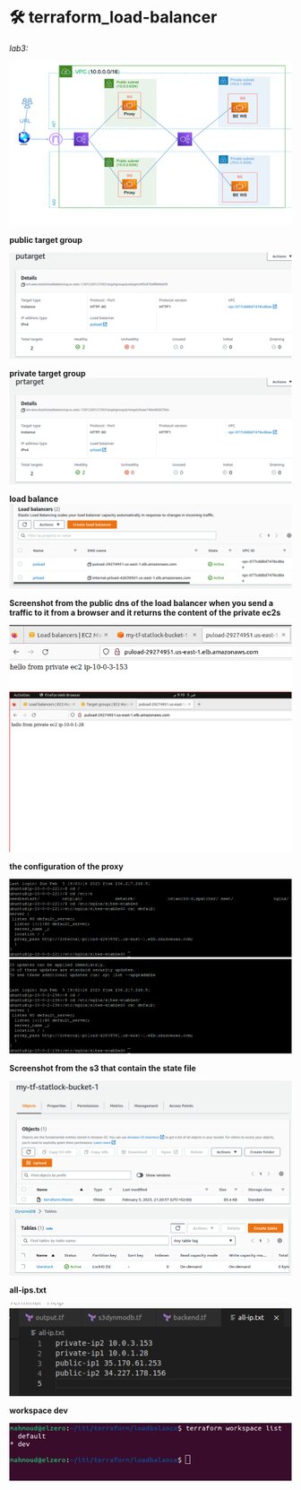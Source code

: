 # 🛠 terraform_load-balancer
*lab3:*

![lab](https://github.com/MahmoudSamir0/terraform_load-balancer/blob/master/screenshot/lab.png)


**public target group**

![public_target_group](https://github.com/MahmoudSamir0/terraform_load-balancer/blob/master/screenshot/public_target_group.png)

**private target group**
![private_target_group](https://github.com/MahmoudSamir0/terraform_load-balancer/blob/master/screenshot/private_target_group.png)

**load balance**
![load_balance](https://github.com/MahmoudSamir0/terraform_load-balancer/blob/master/screenshot/load_balance.png)

**Screenshot from the public dns of the load balancer when you send a traffic to it from a browser and it returns the content of the private ec2s**

![dns](https://github.com/MahmoudSamir0/terraform_load-balancer/blob/master/screenshot/Screenshot%20from%202023-02-05%2021-28-20.png)
![dns2](https://github.com/MahmoudSamir0/terraform_load-balancer/blob/master/screenshot/Screenshot%20from%202023-02-05%2021-10-57.png)


**the configuration of the proxy**

![proxy1](https://github.com/MahmoudSamir0/terraform_load-balancer/blob/master/screenshot/Screenshot%20from%202023-02-05%2021-40-41.png)
![proxy2](https://github.com/MahmoudSamir0/terraform_load-balancer/blob/master/screenshot/Screenshot%20from%202023-02-05%2021-42-25.png)

**Screenshot from the s3 that contain the state file**

![s3&dynmo](https://github.com/MahmoudSamir0/terraform_load-balancer/blob/master/screenshot/Screenshot%20from%202023-02-05%2021-21-44.png)
![dynmo](https://github.com/MahmoudSamir0/terraform_load-balancer/blob/master/screenshot/dynmo.png)

**all-ips.txt**

![all-ip](https://github.com/MahmoudSamir0/terraform_load-balancer/blob/master/screenshot/Screenshot%20from%202023-02-05%2021-34-28.png)

**workspace dev**

![workspace](https://github.com/MahmoudSamir0/terraform_load-balancer/blob/master/screenshot/workspace.png)


